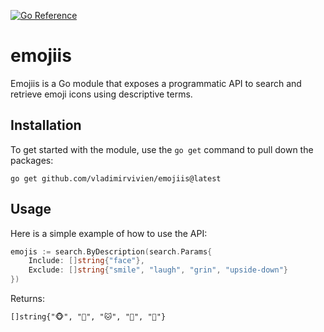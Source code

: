 [![Go Reference](https://pkg.go.dev/badge/github.com/vladimirvivien/emojiis.svg)](https://pkg.go.dev/github.com/vladimirvivien/emojiis)

# emojiis

Emojiis is a Go module that exposes a programmatic API to search and retrieve emoji icons using descriptive terms.

## Installation
To get started with the module, use the `go get` command to pull down the packages:

```
go get github.com/vladimirvivien/emojiis@latest
```

## Usage
Here is a simple example of how to use the API:

```go
emojis := search.ByDescription(search.Params{
    Include: []string{"face"}, 
    Exclude: []string{"smile", "laugh", "grin", "upside-down"}
})
```

Returns:

```
[]string{"🐵", "🐶", "🐱", "🐯", "🦊"}
```
